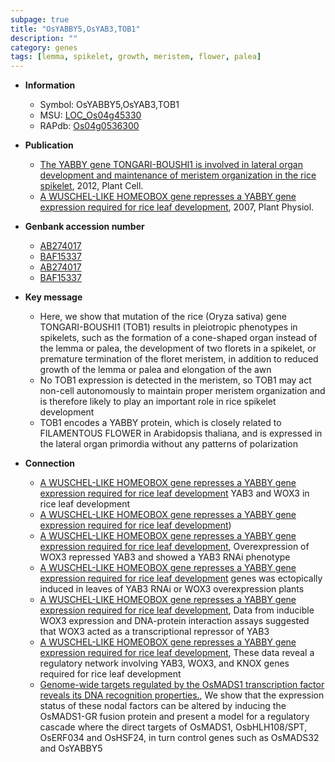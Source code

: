 ```yaml
---
subpage: true
title: "OsYABBY5,OsYAB3,TOB1"
description: ""
category: genes
tags: [lemma, spikelet, growth, meristem, flower, palea]
---
```


* **Information**  
    + Symbol: OsYABBY5,OsYAB3,TOB1  
    + MSU: [LOC_Os04g45330](http://rice.plantbiology.msu.edu/cgi-bin/ORF_infopage.cgi?orf=LOC_Os04g45330)  
    + RAPdb: [Os04g0536300](http://rapdb.dna.affrc.go.jp/viewer/gbrowse_details/irgsp1?name=Os04g0536300)  

* **Publication**  
    + [The YABBY gene TONGARI-BOUSHI1 is involved in lateral organ development and maintenance of meristem organization in the rice spikelet](http://www.ncbi.nlm.nih.gov/pubmed?term=The+YABBY+gene+TONGARI-BOUSHI1+is+involved+in+lateral+organ+development+and+maintenance+of+meristem+organization+in+the+rice+spikelet%5BTitle%5D), 2012, Plant Cell.
    + [A WUSCHEL-LIKE HOMEOBOX gene represses a YABBY gene expression required for rice leaf development](http://www.ncbi.nlm.nih.gov/pubmed?term=A+WUSCHEL-LIKE+HOMEOBOX+gene+represses+a+YABBY+gene+expression+required+for+rice+leaf+development%5BTitle%5D), 2007, Plant Physiol.

* **Genbank accession number**  
    + [AB274017](http://www.ncbi.nlm.nih.gov/nuccore/AB274017)
    + [BAF15337](http://www.ncbi.nlm.nih.gov/nuccore/BAF15337)
    + [AB274017](http://www.ncbi.nlm.nih.gov/nuccore/AB274017)
    + [BAF15337](http://www.ncbi.nlm.nih.gov/nuccore/BAF15337)

* **Key message**  
    + Here, we show that mutation of the rice (Oryza sativa) gene TONGARI-BOUSHI1 (TOB1) results in pleiotropic phenotypes in spikelets, such as the formation of a cone-shaped organ instead of the lemma or palea, the development of two florets in a spikelet, or premature termination of the floret meristem, in addition to reduced growth of the lemma or palea and elongation of the awn
    + No TOB1 expression is detected in the meristem, so TOB1 may act non-cell autonomously to maintain proper meristem organization and is therefore likely to play an important role in rice spikelet development
    + TOB1 encodes a YABBY protein, which is closely related to FILAMENTOUS FLOWER in Arabidopsis thaliana, and is expressed in the lateral organ primordia without any patterns of polarization

* **Connection**  
    + [A WUSCHEL-LIKE HOMEOBOX gene represses a YABBY gene expression required for rice leaf development](Oryza+sativa) YAB3 and WOX3 in rice leaf development
    + [A WUSCHEL-LIKE HOMEOBOX gene represses a YABBY gene expression required for rice leaf development](PRS))
    + [A WUSCHEL-LIKE HOMEOBOX gene represses a YABBY gene expression required for rice leaf development](http://www.ncbi.nlm.nih.gov/pubmed?term=A+WUSCHEL-LIKE+HOMEOBOX+gene+represses+a+YABBY+gene+expression+required+for+rice+leaf+development%5BTitle%5D), Overexpression of WOX3 repressed YAB3 and showed a YAB3 RNAi phenotype
    + [A WUSCHEL-LIKE HOMEOBOX gene represses a YABBY gene expression required for rice leaf development](KNOX) genes was ectopically induced in leaves of YAB3 RNAi or WOX3 overexpression plants
    + [A WUSCHEL-LIKE HOMEOBOX gene represses a YABBY gene expression required for rice leaf development](http://www.ncbi.nlm.nih.gov/pubmed?term=A+WUSCHEL-LIKE+HOMEOBOX+gene+represses+a+YABBY+gene+expression+required+for+rice+leaf+development%5BTitle%5D), Data from inducible WOX3 expression and DNA-protein interaction assays suggested that WOX3 acted as a transcriptional repressor of YAB3
    + [A WUSCHEL-LIKE HOMEOBOX gene represses a YABBY gene expression required for rice leaf development](http://www.ncbi.nlm.nih.gov/pubmed?term=A+WUSCHEL-LIKE+HOMEOBOX+gene+represses+a+YABBY+gene+expression+required+for+rice+leaf+development%5BTitle%5D), These data reveal a regulatory network involving YAB3, WOX3, and KNOX genes required for rice leaf development
    + [Genome-wide targets regulated by the OsMADS1 transcription factor reveals its DNA recognition properties.](http://www.ncbi.nlm.nih.gov/pubmed?term=Genome-wide+targets+regulated+by+the+OsMADS1+transcription+factor+reveals+its+DNA+recognition+properties.%5BTitle%5D), We show that the expression status of these nodal factors can be altered by inducing the OsMADS1-GR fusion protein and present a model for a regulatory cascade where the direct targets of OsMADS1, OsbHLH108/SPT, OsERF034 and OsHSF24, in turn control genes such as OsMADS32 and OsYABBY5



